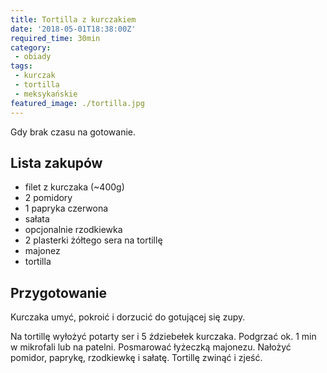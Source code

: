 ```yaml
---
title: Tortilla z kurczakiem
date: '2018-05-01T18:38:00Z'
required_time: 30min
category:
 - obiady
tags:
 - kurczak
 - tortilla
 - meksykańskie
featured_image: ./tortilla.jpg
---
```


Gdy brak czasu na gotowanie.

<!-- more -->

## Lista zakupów

- filet z kurczaka (~400g)
- 2 pomidory
- 1 papryka czerwona
- sałata
- opcjonalnie rzodkiewka
- 2 plasterki żółtego sera na tortillę
- majonez
- tortilla

## Przygotowanie

Kurczaka umyć, pokroić i dorzucić do gotującej się zupy.

Na tortillę wyłożyć potarty ser i 5 ździebełek kurczaka. Podgrzać ok. 1 min w mikrofali lub na patelni.
Posmarować łyżeczką majonezu.
Nałożyć pomidor, paprykę, rzodkiewkę i sałatę.
Tortillę zwinąć i zjeść.

